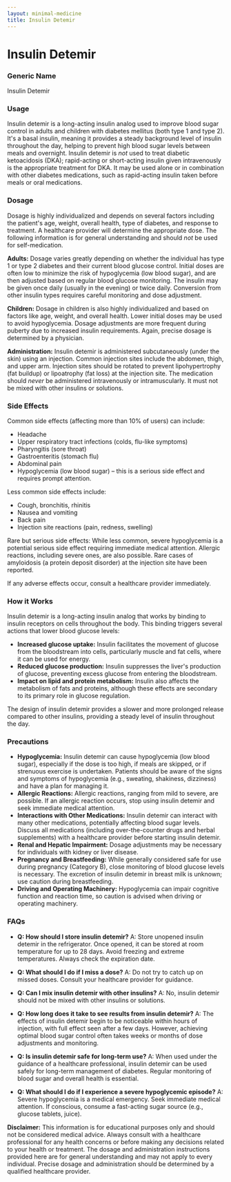 ```yaml
---
layout: minimal-medicine
title: Insulin Detemir
---
```


# Insulin Detemir
### Generic Name
Insulin Detemir

### Usage

Insulin detemir is a long-acting insulin analog used to improve blood sugar control in adults and children with diabetes mellitus (both type 1 and type 2).  It's a basal insulin, meaning it provides a steady background level of insulin throughout the day, helping to prevent high blood sugar levels between meals and overnight.  Insulin detemir is *not* used to treat diabetic ketoacidosis (DKA);  rapid-acting or short-acting insulin given intravenously is the appropriate treatment for DKA.  It may be used alone or in combination with other diabetes medications, such as rapid-acting insulin taken before meals or oral medications.


### Dosage

Dosage is highly individualized and depends on several factors including the patient's age, weight, overall health, type of diabetes, and response to treatment.  A healthcare provider will determine the appropriate dose.  The following information is for general understanding and should *not* be used for self-medication.

**Adults:**  Dosage varies greatly depending on whether the individual has type 1 or type 2 diabetes and their current blood glucose control.  Initial doses are often low to minimize the risk of hypoglycemia (low blood sugar), and are then adjusted based on regular blood glucose monitoring.  The insulin may be given once daily (usually in the evening) or twice daily.  Conversion from other insulin types requires careful monitoring and dose adjustment.

**Children:**  Dosage in children is also highly individualized and based on factors like age, weight, and overall health.  Lower initial doses may be used to avoid hypoglycemia.  Dosage adjustments are more frequent during puberty due to increased insulin requirements.  Again, precise dosage is determined by a physician.


**Administration:** Insulin detemir is administered subcutaneously (under the skin) using an injection.  Common injection sites include the abdomen, thigh, and upper arm.  Injection sites should be rotated to prevent lipohypertrophy (fat buildup) or lipoatrophy (fat loss) at the injection site.  The medication should *never* be administered intravenously or intramuscularly.  It must not be mixed with other insulins or solutions.


### Side Effects

Common side effects (affecting more than 10% of users) can include:

* Headache
* Upper respiratory tract infections (colds, flu-like symptoms)
* Pharyngitis (sore throat)
* Gastroenteritis (stomach flu)
* Abdominal pain
* Hypoglycemia (low blood sugar) – this is a serious side effect and requires prompt attention.

Less common side effects include:

* Cough, bronchitis, rhinitis
* Nausea and vomiting
* Back pain
* Injection site reactions (pain, redness, swelling)

Rare but serious side effects:  While less common, severe hypoglycemia is a potential serious side effect requiring immediate medical attention.  Allergic reactions, including severe ones, are also possible.  Rare cases of amyloidosis (a protein deposit disorder) at the injection site have been reported.


If any adverse effects occur, consult a healthcare provider immediately.


### How it Works

Insulin detemir is a long-acting insulin analog that works by binding to insulin receptors on cells throughout the body.  This binding triggers several actions that lower blood glucose levels:

* **Increased glucose uptake:** Insulin facilitates the movement of glucose from the bloodstream into cells, particularly muscle and fat cells, where it can be used for energy.
* **Reduced glucose production:** Insulin suppresses the liver's production of glucose, preventing excess glucose from entering the bloodstream.
* **Impact on lipid and protein metabolism:** Insulin also affects the metabolism of fats and proteins, although these effects are secondary to its primary role in glucose regulation.


The design of insulin detemir provides a slower and more prolonged release compared to other insulins, providing a steady level of insulin throughout the day.


### Precautions

* **Hypoglycemia:** Insulin detemir can cause hypoglycemia (low blood sugar), especially if the dose is too high, if meals are skipped, or if strenuous exercise is undertaken.  Patients should be aware of the signs and symptoms of hypoglycemia (e.g., sweating, shakiness, dizziness) and have a plan for managing it.
* **Allergic Reactions:** Allergic reactions, ranging from mild to severe, are possible.  If an allergic reaction occurs, stop using insulin detemir and seek immediate medical attention.
* **Interactions with Other Medications:** Insulin detemir can interact with many other medications, potentially affecting blood sugar levels.  Discuss all medications (including over-the-counter drugs and herbal supplements) with a healthcare provider before starting insulin detemir.
* **Renal and Hepatic Impairment:**  Dosage adjustments may be necessary for individuals with kidney or liver disease.
* **Pregnancy and Breastfeeding:**  While generally considered safe for use during pregnancy (Category B), close monitoring of blood glucose levels is necessary.  The excretion of insulin detemir in breast milk is unknown; use caution during breastfeeding.
* **Driving and Operating Machinery:**  Hypoglycemia can impair cognitive function and reaction time, so caution is advised when driving or operating machinery.



### FAQs

* **Q: How should I store insulin detemir?**  A: Store unopened insulin detemir in the refrigerator.  Once opened, it can be stored at room temperature for up to 28 days. Avoid freezing and extreme temperatures.  Always check the expiration date.

* **Q: What should I do if I miss a dose?** A:  Do not try to catch up on missed doses.  Consult your healthcare provider for guidance.

* **Q: Can I mix insulin detemir with other insulins?** A: No, insulin detemir should not be mixed with other insulins or solutions.

* **Q: How long does it take to see results from insulin detemir?** A:  The effects of insulin detemir begin to be noticeable within hours of injection, with full effect seen after a few days.  However, achieving optimal blood sugar control often takes weeks or months of dose adjustments and monitoring.

* **Q: Is insulin detemir safe for long-term use?** A: When used under the guidance of a healthcare professional, insulin detemir can be used safely for long-term management of diabetes.  Regular monitoring of blood sugar and overall health is essential.

* **Q: What should I do if I experience a severe hypoglycemic episode?** A: Severe hypoglycemia is a medical emergency.  Seek immediate medical attention.  If conscious, consume a fast-acting sugar source (e.g., glucose tablets, juice).


**Disclaimer:** This information is for educational purposes only and should not be considered medical advice. Always consult with a healthcare professional for any health concerns or before making any decisions related to your health or treatment.  The dosage and administration instructions provided here are for general understanding and may not apply to every individual.  Precise dosage and administration should be determined by a qualified healthcare provider.
